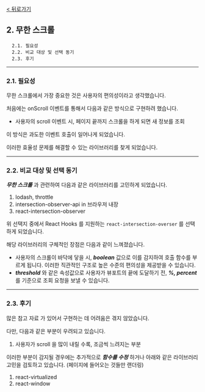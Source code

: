 [< 뒤로가기](./README.md)

## 2. 무한 스크롤

```
  2.1. 필요성
  2.2. 비교 대상 및 선택 동기
  2.3. 후기
```

<hr>

### 2.1. 필요성

무한 스크롤에서 가장 중요한 것은 사용자의 편의성이라고 생각했습니다.

처음에는 onScroll 이벤트를 통해서 다음과 같은 방식으로 구현하려 했습니다.

- 사용자의 scroll 이벤트 시, 페이지 끝까지 스크롤을 하게 되면 새 정보를 조회

이 방식은 과도한 이벤트 호출이 일어나게 되었습니다.

이러한 효율성 문제를 해결할 수 있는 라이브러리를 찾게 되었습니다.

<hr>

### 2.2. 비교 대상 및 선택 동기

***무한 스크롤*** 과 관련하여 다음과 같은 라이브러리를 고민하게 되었습니다.

1. lodash, throttle
2. intersection-observer-api in 브라우저 내장
3. react-intersection-observer

위 선택지 중에서 React Hooks 를 지원하는 `react-intersection-overser` 를 선택하게 되었습니다.

해당 라이브러리의 구체적인 장점은 다음과 같이 느껴졌습니다.

- 사용자의 스크롤이 바닥에 닿을 시, ***boolean*** 값으로 이를 감지하여 호출 함수를 부르게 됩니다. 이러한 직관적인 구조로 높은 수준의 편의성을 제공받을 수 있습니다.
- ***threshold*** 와 같은 속성값으로 사용자가 뷰포트의 끝에 도달하기 전, ***%, percent*** 를 기준으로 조회 요청을 보낼 수 있습니다.

<hr>

### 2.3. 후기

많은 참고 자료 가 있어서 구현하는 데 어려움은 겪지 않았습니다.

다만, 다음과 같은 부분이 우려되고 있습니다.

1. 사용자가 scroll 을 많이 내릴 수록, 조금씩 느려지는 부분

이러한 부분이 감지될 경우에는 추가적으로 ***함수를 수정*** 하거나 아래와 같은 라이브러리 고민을 검토하고 있습니다. (페이지에 들어오는 것들만 랜더링)

1. react-virtualized
2. react-window
